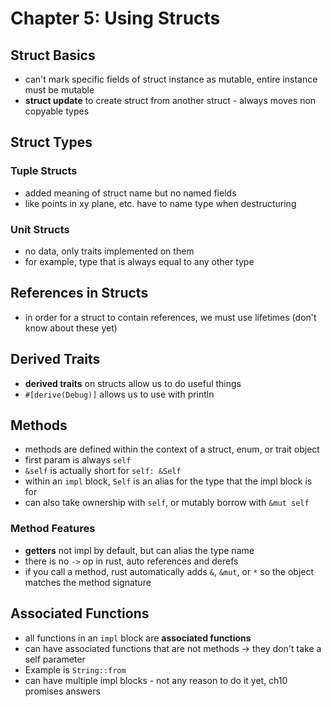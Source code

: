 # Chapter 5: Using Structs

## Struct Basics
- can't mark specific fields of struct instance as mutable, entire instance must be mutable
- **struct update** to create struct from another struct - always moves non copyable types

## Struct Types
### Tuple Structs
- added meaning of struct name but no named fields
- like points in xy plane, etc. have to name type when destructuring

### Unit Structs
- no data, only traits implemented on them
- for example, type that is always equal to any other type

## References in Structs
- in order for a struct to contain references, we must use lifetimes (don't know about these yet)

## Derived Traits
- **derived traits** on structs allow us to do useful things
- `#[derive(Debug)]` allows us to use with println

## Methods
- methods are defined within the context of a struct, enum, or trait object
- first param is always `self`
- `&self` is actually short for `self: &Self`
- within an `impl` block, `Self` is an alias for the type that the impl block is for
- can also take ownership with `self`, or mutably borrow with `&mut self`

### Method Features
- **getters** not impl by default, but can alias the type name
- there is no `->` op in rust, auto references and derefs
- if you call a method, rust automatically adds `&`, `&mut`, or `*` so the object matches the method signature

## Associated Functions
- all functions in an `impl` block are **associated functions**
- can have associated functions that are not methods -> they don't take a self parameter
- Example is `String::from`
- can have multiple impl blocks - not any reason to do it yet, ch10 promises answers